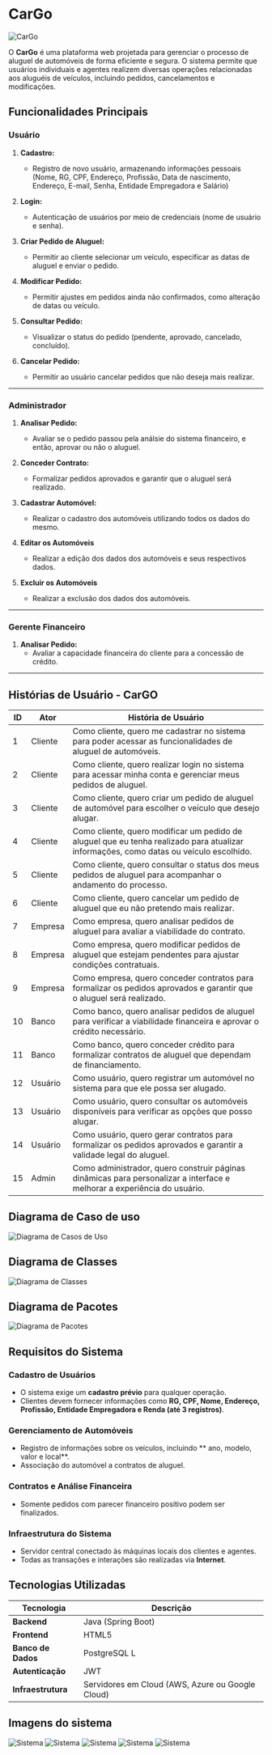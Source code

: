 # CarGo

![CarGo](Imagens/carGo.png)

O **CarGo** é uma plataforma web projetada para gerenciar o processo de aluguel de automóveis de forma eficiente e segura. O sistema permite que usuários individuais e agentes realizem diversas operações relacionadas aos aluguéis de veículos, incluindo pedidos, cancelamentos e modificações.

## Funcionalidades Principais

### Usuário 

1. **Cadastro:** 
   - Registro de novo usuário, armazenando informações pessoais (Nome, RG, CPF, Endereço, Profissão, Data de nascimento, Endereço, E-mail, Senha, Entidade Empregadora e Salário) 
   
2. **Login:** 
   - Autenticação de usuários por meio de credenciais (nome de usuário e senha).
   
3. **Criar Pedido de Aluguel:** 
   - Permitir ao cliente selecionar um veículo, especificar as datas de aluguel e enviar o pedido.
   
4. **Modificar Pedido:** 
   - Permitir ajustes em pedidos ainda não confirmados, como alteração de datas ou veículo.
   
5. **Consultar Pedido:** 
   - Visualizar o status do pedido (pendente, aprovado, cancelado, concluído).
   
6. **Cancelar Pedido:** 
   - Permitir ao usuário cancelar pedidos que não deseja mais realizar.

---

### Administrador 
1. **Analisar Pedido:** 
   - Avaliar se o pedido passou pela análsie do sistema financeiro, e então, aprovar ou não o aluguel. 

3. **Conceder Contrato:** 
   - Formalizar pedidos aprovados e garantir que o aluguel será realizado.

4. **Cadastrar Automóvel:**
    - Realizar o cadastro dos automóveis utilizando todos os dados do mesmo. 

5. **Editar os Automóveis**
    - Realizar a edição dos dados dos automóveis e seus respectivos dados.

6. **Excluir os Automóveis**
    - Realizar a exclusão dos dados dos automóveis.

---

### Gerente Financeiro 

1. **Analisar Pedido:** 
    - Avaliar a capacidade financeira do cliente para a concessão de crédito.
---

## Histórias de Usuário - CarGO

| ID  | Ator      | História de Usuário                                                                                                      |
| --- | --------- | ------------------------------------------------------------------------------------------------------------------------ |
| 1   | Cliente   | Como cliente, quero me cadastrar no sistema para poder acessar as funcionalidades de aluguel de automóveis.             |
| 2   | Cliente   | Como cliente, quero realizar login no sistema para acessar minha conta e gerenciar meus pedidos de aluguel.             |
| 3   | Cliente   | Como cliente, quero criar um pedido de aluguel de automóvel para escolher o veículo que desejo alugar.                  |
| 4   | Cliente   | Como cliente, quero modificar um pedido de aluguel que eu tenha realizado para atualizar informações, como datas ou veículo escolhido. |
| 5   | Cliente   | Como cliente, quero consultar o status dos meus pedidos de aluguel para acompanhar o andamento do processo.            |
| 6   | Cliente   | Como cliente, quero cancelar um pedido de aluguel que eu não pretendo mais realizar.                                      |
| 7   | Empresa   | Como empresa, quero analisar pedidos de aluguel para avaliar a viabilidade do contrato.                                   |
| 8   | Empresa   | Como empresa, quero modificar pedidos de aluguel que estejam pendentes para ajustar condições contratuais.              |
| 9   | Empresa   | Como empresa, quero conceder contratos para formalizar os pedidos aprovados e garantir que o aluguel será realizado.     |
| 10  | Banco     | Como banco, quero analisar pedidos de aluguel para verificar a viabilidade financeira e aprovar o crédito necessário.    |
| 11  | Banco     | Como banco, quero conceder crédito para formalizar contratos de aluguel que dependam de financiamento.                  |
| 12  | Usuário   | Como usuário, quero registrar um automóvel no sistema para que ele possa ser alugado.                                     |
| 13  | Usuário   | Como usuário, quero consultar os automóveis disponíveis para verificar as opções que posso alugar.                      |
| 14  | Usuário   | Como usuário, quero gerar contratos para formalizar os pedidos aprovados e garantir a validade legal do aluguel.         |
| 15  | Admin     | Como administrador, quero construir páginas dinâmicas para personalizar a interface e melhorar a experiência do usuário. |


## Diagrama de Caso de uso

![Diagrama de Casos de Uso](Diagramas/Diagrama_caso_uso.png)

## Diagrama de Classes 

![Diagrama de Classes](Diagramas/Diagrama_classe.png)


## Diagrama de Pacotes
![Diagrama de Pacotes](Diagramas/diagrama-de-pacote.png)

## Requisitos do Sistema

### Cadastro de Usuários
- O sistema exige um **cadastro prévio** para qualquer operação.
- Clientes devem fornecer informações como **RG, CPF, Nome, Endereço, Profissão, Entidade Empregadora e Renda (até 3 registros)**.

### Gerenciamento de Automóveis
- Registro de informações sobre os veículos, incluindo ** ano, modelo, valor e local**.
- Associação do automóvel a contratos de aluguel.

### Contratos e Análise Financeira
- Somente pedidos com parecer financeiro positivo podem ser finalizados.

### Infraestrutura do Sistema
- Servidor central conectado às máquinas locais dos clientes e agentes.
- Todas as transações e interações são realizadas via **Internet**.

## Tecnologias Utilizadas

| Tecnologia | Descrição |
|------------|-------------|
| **Backend** | Java (Spring Boot)  |
| **Frontend** | HTML5 |
| **Banco de Dados** | PostgreSQL L |
| **Autenticação** | JWT |
| **Infraestrutura** | Servidores em Cloud (AWS, Azure ou Google Cloud) |

## Imagens do sistema 
![Sistema](Sistema/1.png)
![Sistema](Sistema/2.png)
![Sistema](Sistema/3.png)
![Sistema](Sistema/4.png)
![Sistema](Sistema/5.png)

